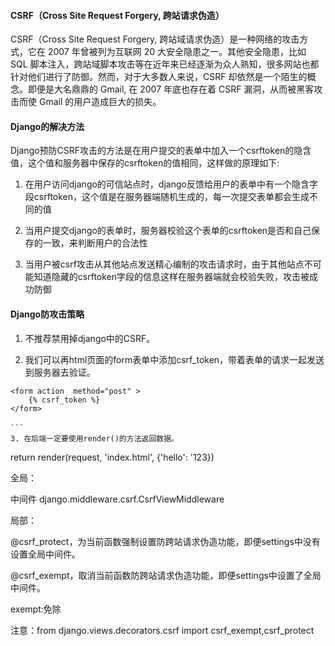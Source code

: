 #### CSRF（Cross Site Request Forgery, 跨站请求伪造）
CSRF（Cross Site Request Forgery, 跨站域请求伪造）是一种网络的攻击方式，它在 2007 年曾被列为互联网 20 大安全隐患之一。其他安全隐患，比如 SQL 脚本注入，跨站域脚本攻击等在近年来已经逐渐为众人熟知，很多网站也都针对他们进行了防御。然而，对于大多数人来说，CSRF 却依然是一个陌生的概念。即便是大名鼎鼎的 Gmail, 在 2007 年底也存在着 CSRF 漏洞，从而被黑客攻击而使 Gmail 的用户造成巨大的损失。


#### Django的解决方法


Django预防CSRF攻击的方法是在用户提交的表单中加入一个csrftoken的隐含值，这个值和服务器中保存的csrftoken的值相同，这样做的原理如下:

1. 在用户访问django的可信站点时，django反馈给用户的表单中有一个隐含字段csrftoken，这个值是在服务器端随机生成的，每一次提交表单都会生成不同的值

2. 当用户提交django的表单时，服务器校验这个表单的csrftoken是否和自己保存的一致，来判断用户的合法性

3. 当用户被csrf攻击从其他站点发送精心编制的攻击请求时，由于其他站点不可能知道隐藏的csrftoken字段的信息这样在服务器端就会校验失败，攻击被成功防御

#### Django防攻击策略

1. 不推荐禁用掉django中的CSRF。

2. 我们可以再html页面的form表单中添加csrf_token，带着表单的请求一起发送到服务器去验证。
```
<form action  method="post" >
    {% csrf_token %}
</form>

```　　
3. 在后端一定要使用render()的方法返回数据。
```
return render(request, 'index.html', {'hello': '123})

全局：

中间件 django.middleware.csrf.CsrfViewMiddleware

局部：

@csrf_protect，为当前函数强制设置防跨站请求伪造功能，即便settings中没有设置全局中间件。

@csrf_exempt，取消当前函数防跨站请求伪造功能，即便settings中设置了全局中间件。

exempt:免除

注意：from django.views.decorators.csrf import csrf_exempt,csrf_protect

```






























